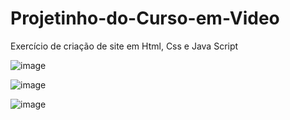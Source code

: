 # Projetinho-do-Curso-em-Video
Exercício de criação de site em Html, Css e Java Script


![image](https://user-images.githubusercontent.com/74679398/125697979-d518f37e-4010-4c3f-b757-7a13226e122e.png)


![image](https://user-images.githubusercontent.com/74679398/125698102-02770726-62c3-4026-a314-ebd3e3ea19b2.png)


![image](https://user-images.githubusercontent.com/74679398/125698221-2a0c271d-1e8a-4e8a-99f1-5dbd1c9ed627.png)
